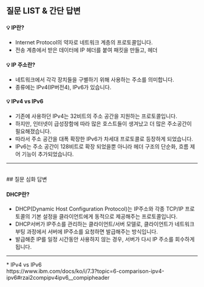 ## 질문 LIST & 간단 답변

#### 💡 IP란?
* Internet Protocol의 약자로 네트워크 계층의 프로토콜입니다.
* 전송 계층에서 받은 데이터에 IP 헤더를 붙여 패킷을 만들고, 헤더

#### 💡 IP 주소란?
* 네트워크에서 각각 장치들을 구별하기 위해 사용하는 주소를 의미합니다. 
* 종류에는 IPv4(IP버전4), IPv6가 있습니다.

#### 💡 IPv4 vs IPv6
* 기존에 사용하던 IPv4는 32비트의 주소 공간을 지원하는 프로토콜입니다.
* 하지만, 인터넷이 급성장함에 따라 많은 호스트들이 생겨났고 더 많은 주소공간이 필요해졌습니다.
* 따라서 주소 공간을 대폭 확장한 IPv6가 차세대 프로토콜로 등장하게 되었습니다.
* IPv6는 주소 공간이 128비트로 확장 되었을뿐 아니라 헤더 구조의 단순화, 흐름 제어 기능이 추가되었습니다.

<hr>
<br>
## 질문 심화 답변

#### DHCP란?
* DHCP(Dynamic Host Configuration Protocol)는 IP주소와 각종 TCP/IP 프로토콜의 기본 설정을 클라이언트에게
동적으로 제공해주는 프로토콜입니다.
* DHCP서버가 IP주소를 관리하는 클라이언트/서버 모델로, 클라이언트가 네트워크 부팅 과정에서 서버에 IP주소를 요청하면
발급해주는 방식입니다.
* 발급해준 IP를 일정 시간동안 사용하지 않는 경우, 서버가 다시 IP 주소를 회수하게 됩니다.

<hr>
* IPv4 vs IPv6 <br>
https://www.ibm.com/docs/ko/i/7.3?topic=6-comparison-ipv4-ipv6#rzai2compipv4ipv6__compipheader


